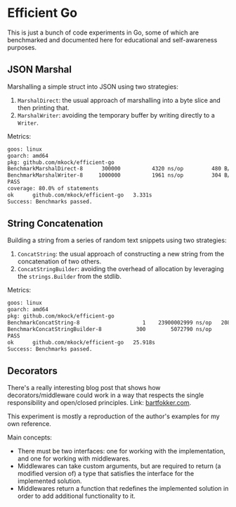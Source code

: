 # Efficient Go

This is just a bunch of code experiments in Go, some of which are benchmarked and documented here for educational and self-awareness purposes.

## JSON Marshal

Marshalling a simple struct into JSON using two strategies:

1. `MarshalDirect`: the usual approach of marshalling into a byte slice and then printing that.
2. `MarshalWriter`: avoiding the temporary buffer by writing directly to a `Writer`.

Metrics:

```bash
goos: linux
goarch: amd64
pkg: github.com/mkock/efficient-go
BenchmarkMarshalDirect-8   	  300000	      4320 ns/op	     480 B/op	       7 allocs/op
BenchmarkMarshalWriter-8   	 1000000	      1961 ns/op	     304 B/op	       5 allocs/op
PASS
coverage: 80.0% of statements
ok  	github.com/mkock/efficient-go	3.331s
Success: Benchmarks passed.
```

## String Concatenation

Building a string from a series of random text snippets using two strategies:

1. `ConcatString`: the usual approach of constructing a new string from the concatenation of two others.
2. `ConcatStringBuilder`: avoiding the overhead of allocation by leveraging the `strings.Builder` from the stdlib.

Metrics:

```bash
goos: linux
goarch: amd64
pkg: github.com/mkock/efficient-go
BenchmarkConcatString-8          	       1	23900002999 ns/op	208581365520 B/op	   54598 allocs/op
BenchmarkConcatStringBuilder-8   	     300	    5072790 ns/op	    45183032 B/op	      38 allocs/op
PASS
ok  	github.com/mkock/efficient-go	25.918s
Success: Benchmarks passed.
```

## Decorators

There's a really interesting blog post that shows how decorators/middleware could work in a way that respects the
single responsibility and open/closed principles. Link: [bartfokker.com](https://bartfokker.com/posts/decorators/).

This experiment is mostly a reproduction of the author's examples for my own reference.

Main concepts:
- There must be two interfaces: one for working with the implementation, and one for working with middlewares.
- Middlewares can take custom arguments, but are required to return (a modified version of) a type that satisfies the interface for the implemented solution.
- Middlewares return a function that redefines the implemented solution in order to add additional functionality to it.
